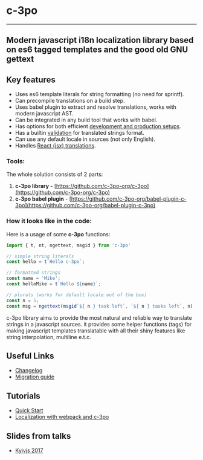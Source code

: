 # c-3po
--------

## Modern javascript i18n localization library based on es6 tagged templates and the good old GNU gettext

## Key features
* Uses es6 template literals for string formatting (no need for sprintf).
* Can precompile translations on a build step.
* Uses babel plugin to extract and resolve translations, works with modern javascript AST.
* Can be integrated in any build tool that works with babel.
* Has options for both efficient [development and production setups](https://c-3po.js.org/localization-with-webpack-and-c-3po.html).
* Has a builtin [validation](https://c-3po.js.org/validation.html) for translated strings format.
* Can use any default locale in sources (not only English).
* Handles [React (jsx) translations](jsx-tag-jt.md).

### Tools:

The whole solution consists of 2 parts:

1. **c-3po library** - [https://github.com/c-3po-org/c-3po](https://github.com/c-3po-org/c-3po)
2. **c-3po babel plugin** - [https://github.com/c-3po-org/babel-plugin-c-3po](https://github.com/c-3po-org/babel-plugin-c-3po)

### How it looks like in the code:

Here is a usage of some **c-3po** functions:

```js
import { t, nt, ngettext, msgid } from 'c-3po'

// simple string literals
const hello = t`Hello c-3po`;

// formatted strings
const name = 'Mike';
const helloMike = t`Hello ${name}`;

// plurals (works for default locale out of the box)
const n = 5;
const msg = ngettext(msgid`${ n } task left`, `${ n } tasks left`, n)
```

c-3po library aims to provide the most natural and reliable way to translate strings in a javascript sources. it provides some helper functions \(tags\) for making javascript templates translatable with all their shiny 
features like string interpolation, multiline e.t.c.

## Useful Links
* [Changelog](CHANGELOG.md)
* [Migration guide](MIGRATION.md)

## Tutorials
* [Quick Start](https://c-3po.js.org/quick-start.html)
* [Localization with webpack and c-3po](https://c-3po.js.org/localization-with-webpack-and-c-3po.html)

## Slides from talks
* [Kyivjs 2017](https://docs.google.com/presentation/d/1oj6ZaXfIfcClROe-4kOMMjnXFExn1gUfF6D30VyznWs/edit?usp=sharing)